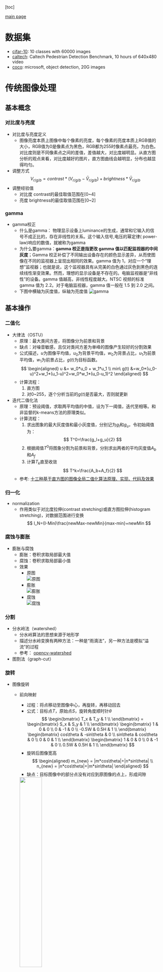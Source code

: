 [toc]

[main page](../../entry.md)

# 数据集

* [cifar-10](https://www.cs.toronto.edu/~kriz/cifar.html): 10 classes with 60000 images
* [caltech](http://www.vision.caltech.edu/Image_Datasets/CaltechPedestrians/): Caltech Pedestrian Detection Benchmark, 10 hours of 640x480 video
* [coco](http://cocodataset.org/#overview): microsoft, object detection, 20G images

# 传统图像处理

## 基本概念

### 对比度与亮度

* 对比度与亮度定义
    * 图像亮度本质上图像中每个像素的亮度，每个像素的亮度本质上RGB值的大小，RGB值为0是像素点为黑色，RGB都为255时像素点最亮，为白色。对比度则是不同像素点之间的差值，差值越大，对比度越明显。从直方图分析的观点来看，对比度越好的图片，直方图曲线会越明显，分布也越显得均匀。
* 调整方式
    $$
    V_{r/g/b} = contrast*(V_{r/g/b} - \bar{V}_{r/g/b}) + brightness*\bar{V}_{r/g/b}
    $$
* 调整经验值
    * 对比度 contrast的最佳取值范围在[0~4]
    * 亮度 brightness的最佳取值范围在[0~2]

### gamma

* gamma校正
    * 什么是gamma： 物理显示设备上luminance的生成，通常和它输入的信号不成正比的，存在非线性的关系。这个输入信号,电压的幂定律( power-law)响应的数值，就被称为gamma
    * 为什么要gamma：**gamma 校正是指更改 gamma 值以匹配监视器的中间灰度**；Gamma 校正补偿了不同输出设备存在的颜色显示差异，从而使图像在不同的监视器上呈现出相同的效果。gamma 值为 1，对应一个“理想”监视器；也就是说，这个监视器具有从完美的白色通过灰色到黑色的连续线性渐变效果。然而，理想的显示设备是不存在的。电脑监视器是“非线性”的设备。gamma 值越高，非线性程度越大。NTSC 视频的标准 gamma 值为 2.2。对于电脑监视器，gamma 值一般在 1.5 到 2.0 之间。
    * 下图中横轴为灰度值，纵轴为亮度值
    ![gamma](./data/gamma.PNG)

## 基本操作

### 二值化

* 大律法（OSTU）
    * 原理：最大类间方差，将图像分为前景和背景
    * 缺点：对噪音敏感，且仅对类间方差为单峰的图像产生较好的分割效果
    * 公式描述，$u$为图像平均值，$u_0$为背景平均值，$w_0$为背景占比，$u_1$为前景平均值，$w_1$为前景占比，$g(t)$为目标函数。
        $$
        \begin{aligned}
        u &= w_0*u_0 + w_1*u_1 \\
        min\ g(t) &=w_0*(u_0-u)^2+w_1*(u_1-u)^2=w_0*w_1*(u_0-u_1)^2
        \end{aligned}
        $$
    * 计算流程：
        1. 直方图
        2. 对0~255，逐个分析当前的$g(t)$是否最大，否则就更新
* 迭代二值化法
<span id="iterate-binarization"></span>
    * 原理：预设阈值，求取两平均值的中值，设为下一阈值，迭代至相等。和非监督的k-means方法的原理类似。
    * 计算流程：
        1. 求出图象的最大灰度值和最小灰度值，分别记为$g_l$和$g_u$，令初始阈值为：
            $$
                T^0=\frac{g_l+g_u}{2}
            $$
        2. 根据阈值$T^0$将图象分割为前景和背景，分别求出两者的平均灰度值$A_b$和$A_f$
        3. 计算$T_k$直至收敛
            $$
                T^k=\frac{A_b+A_f}{2}
            $$
    * 参考: [十三种基于直方图的图像全局二值化算法原理、实现、代码及效果](https://www.cnblogs.com/Imageshop/p/3307308.html)

### 归一化

* normalization
    * 作用类似于对比度拉伸(contrast stretching)或直方图拉伸(histogram stretching)，对数据范围进行变换
    $$
    I_N=(I-Min)\frac{newMax-newMin}{max-min}+newMin
    $$

### 腐蚀与膨胀

* 膨胀与腐蚀
    * 膨胀：卷积求取局部最大值
    * 腐蚀：卷积求取局部最小值
    * 效果
        * 原图  
            ![原图](./data/膨胀腐蚀-原图.PNG)
        * 膨胀  
            ![膨胀](./data/膨胀腐蚀-膨胀.PNG)
        * 腐蚀  
            ![腐蚀](./data/膨胀腐蚀-腐蚀.PNG)

### 分割

* 分水岭法（watershed）
    * 分水岭算法的思想来源于地形学
    * 描述分水岭变换有两种方法：一种是“雨滴法”，另一种方法是模拟“溢流”的过程
    * 参考： [opencv-watershed](http://docs.opencv.org/3.1.0/d3/db4/tutorial_py_watershed.html)
* 图割法（graph-cut）

### 旋转

* 图像旋转
    * 前向映射
        * 过程：将点移动至图像中心，再旋转，再移动回去
        * 公式：目标点$T$，原始点$S$，旋转角度顺时针$\theta$
        $$
            \begin{bmatrix} T_x & T_y & 1 \\ \end{bmatrix}  = \begin{bmatrix} S_x & S_y & 1 \\ \end{bmatrix}
            \begin{bmatrix} 1 & 0 & 0 \\ 0 & -1 & 0 \\ -0.5W & 0.5H & 1 \\ \end{bmatrix} 
            \begin{bmatrix} cos\theta & -sin\theta & 0 \\ sin\theta & cos\theta & 0 \\ 0 & 0 & 1 \\ \end{bmatrix}
            \begin{bmatrix} 1 & 0 & 0 \\ 0 & -1 & 0 \\ 0.5W & 0.5H & 1 \\ \end{bmatrix} 
        $$
        * 旋转后图像宽高
        $$
            \begin{aligned}
            m_{new} = |m*cos\theta|+|n*sin\theta| \\
            n_{new} = |n*cos\theta|+|m*sin\theta|
            \end{aligned}
        $$
        * 缺点：目标图像中的部分点没有对应到原图像的点上，形成间隙  

        <img src="./data/forward_mapping.png" width=40%>  
    * 反向映射
        * 过程：从旋转后的图像出发，找到对应的原图像的点
        * 实现方式：前向映射的公式反向变换即可
        * 优势：目标图像没有间隙  

        <img src="./data/backward_mapping.png" width=40%> 
    * 参考：[图像旋转原理及实现](https://blog.csdn.net/lkj345/article/details/50555870)

### 滤波

* 中值滤波
    * 原理：非线性平滑，将每一象素点的灰度值设置为该点某邻域窗口内的所有象素点灰度值的中值
    * 作用：对消除椒盐噪音非常有效
* 高斯滤波
    * 作用：信号的平滑处理
    * 计算：由于高斯滤波器的卷积核参数是线性相关的（二维标准正态分布x,y方向独立的），因此2D高斯卷积核$K$可以被拆分为$K=uu^T$，从而加速计算。

### 其他

* 直方图均衡化
    * 作用：直方图均衡化的作用是图像增强

## 梯度与边缘检测

* sobel算子
    * 定义
        * 水平方向
            $$
            G_x = 
                \begin{bmatrix}
                -1 & 0 & 1 \\
                -2 & 0 & 2 \\
                -1 & 0 & 1 \\
                \end{bmatrix}
            $$
        * 垂直方向
            $$
            G_y = 
                \begin{bmatrix}
                -1 & -2 & -1 \\
                0 & 0 & 0 \\
                1 & 2 & 1 \\
                \end{bmatrix}
            $$
        * 边缘图像
            $$
            G = \sqrt{{G_x}^2+{G_y}^2}
            $$
    * 用途：边缘检测
    * 优点：方法简单、处理速度快,并且所得的边缘光滑、连续
    * 缺陷：边缘较粗,由于处理时需作两值化处理,故得到的边缘与阈值的选取也有很大的关系
* prewitt算子
* canny算子
<span id="canny"></span>
    * 是对sobel算子的改进，改进方面：
        * 基于边缘梯度方向的非极大值抑制。
        * 双阈值的滞后阈值处理。
    * 优势：低错误率，边缘点被很好的定位
    * 计算流程
        1. 高斯平滑
        2. 使用sobel算子计算梯度幅度和方向
        3. 根据角度对幅值进行非极大值抑制

            ![canny1](./data/canny1.png) <img src="./data/canny2.png" width=40%>  
            * **边缘可以划分为垂直、水平、45°、135°4个方向**
            * 非极大值抑制即为沿着上述4种类型的梯度方向，比较3*3邻域内对应邻域值的大小：
            * 在每一点上，领域中心 x 与沿着其对应的梯度方向的两个像素相比，**若中心像素为最大值，则保留，否则中心置0，这样可以抑制非极大值**，保留局部梯度最大的点，以得到细化的边缘
            * 注意，最终只输出一幅图像数据N［i,j］，并用其来生成不同阈值下的N1［i,j］和N2［i,j］
        4. 用双阈值算法检测和连接边缘 
            * 高阈值得到的边缘信息准确但容易断裂，低阈值得到的边缘信息重复单不容易断裂，因此用低阈值数据将高阈值数据的边缘进行缝合
            * 双阈值算法对非极大值抑制图象作用两个阈值τ1和τ2，且2τ1≈τ2，从而可以得到两个阈值边缘图象N1［i,j］和N2［i，j］。由于N2［i，j］使用高阈值得到，因而含有很少的假边缘，但有间断(不闭合)。双阈值法要在N2［i，j］中把边缘连接成轮廓，当到达轮廓的端点时，该算法就在N1［i,j］的8邻点位置寻找可以连接到轮廓上的边缘，这样，算法不断地在N1［i,j］中收集边缘，直到将N2［i,j］连接起来为止。
     * 参考：[Canny算子边缘检测原理及实现](https://blog.csdn.net/weixin_40647819/article/details/91411424)
* 综合
    * 一般方法：使用小波变换wavelet增强图像,然后使用[迭代二值化](#iterate-binarization)/[canny算子](#canny)进行图像分割

## 角点与特征

* 图像特征发展史
    * sift(feature descriptor) -> bins/grids -> hog(object template) -> Deep Learning
    * [From feature descriptors to deep learning: 20 years of computer vision](http://www.computervisionblog.com/2015/01/from-feature-descriptors-to-deep.html)
* sift角点（特征）
    * 名称：尺度不变特征转换(Scale-invariant feature transform或SIFT)
    * 解释：在不同的尺度空间上查找关键点(特征点)，并计算出关键点的方向
    * 优点：SIFT所查找到的关键点是一些十分突出，不会因光照，仿射变换和噪音等因素而变化的点，如角点、边缘点、暗区的亮点及亮区的暗点等。
    * 缺点：计算慢，实时性不高；有时特征点较少；对边缘光滑的目标无法准确提取特征点。
    * 应用： 物体辨识、机器人地图感知与导航、影像缝合、3D模型建立、手势辨识、影像追踪和动作比对
* fast角点
    * 思想：附近连续n个点大于或者小于中心点为角点
    * 实现：3个像素差的圆，16个点，连续12个点大于或者小于中心点则被认为是角点（判断像素值大于或者小于中心值，需要增加一个阈值t）
    * 快速算法：先判断对称位置的4个点，进行过滤后，再判断剩余的点是否为角点
    * 参考：[FAST角点检测方法详解](https://blog.csdn.net/tostq/article/details/49314017)
    
    ![fast_corner.png](./data/fast_corner.png)

* harris角点
    * 简介：Harris角点检测是特征点检测的基础，提出了应用邻近像素点灰度差值概念，从而进行判断是否为角点、边缘、平滑区域。Harris角点检测原理是利用移动的窗口在图像中计算灰度变化值，其中关键流程包括转化为灰度图像、计算差分图像、高斯平滑、计算局部极值、确认角点。
    * 思想：窗函数移动时，X和Y方向的灰度差值均较大。最终得到M矩阵，如果M矩阵的两个特征值均较大，则认为是角点
    * 转换为角点响应函数为
        * $R=detM-k(traceM)2   k~0.04-0.06$
    * 参考：[Harris角点算法](https://www.cnblogs.com/polly333/p/5416172.html)

    ![harris1](./data/harris1.png)

    ![harris2](./data/harris2.png)

    ![harris3](./data/harris3.png)

* hog特征
    * 名称：Histogram of Oriented Gradient
    * 理论：在一副图像中，局部目标的表象和形状（appearance and shape）能够被梯度或边缘的方向密度分布很好地描述。
    * 优势：由于HOG是在图像的局部方格单元上操作，所以它对图像几何的和光学的形变都能保持很好的不变性；在粗的空域抽样、精细的方向抽样以及较强的局部光学归一化等条件下，只要行人大体上能够保持直立的姿势，可以容许行人有一些细微的肢体动作，这些细微的动作可以被忽略而不影响检测效果。因此HOG特征是特别适合于**做图像中的人体检测**。
    * 流程：
        1. 灰度化（二值化）
        2. 归一化（normalization）
        3. 计算图像每个像素的梯度（包括大小和方向）
        4. 将图像划分成小cells（例如6*6像素/cell）
        5. 统计每个cell的梯度直方图（不同梯度的个数）
        6. 将每几个cell组成一个block（例如3*3个cell/block），一个block内所有cell的特征descriptor串联起来便得到该block的HOG特征descriptor
        7. 将图像image内的所有block的HOG特征descriptor串联起来就可以得到该image（你要检测的目标）的HOG特征descriptor了。这个就是最终的可供分类使用的特征向量了

    <img src="./data/hog.jpg" width=50%> 

    * 图形化理解hog特征

    <img src="./data/hog2.png" width=80%> 
    <img src="./data/hog3.png" width=80%> 

    * 应用：配合SVM分类器，可以实现行人检测等功能，比如:
        * [Histograms of Oriented Gradients for Human Detection](https://lear.inrialpes.fr/people/triggs/pubs/Dalal-cvpr05.pdf)
        * [Implementation of Robust HOG-SVM based Pedestrian Classification](https://pdfs.semanticscholar.org/a996/42470504acae74488c0db9cccac663b736fc.pdf)
        * [opencv源码解析之(6)：hog源码分析](https://www.cnblogs.com/tornadomeet/archive/2012/08/15/2640754.html)

## 图像变换

### 小波变换

* 处理非平稳过程下的频域分析
* 从FFT到WAVELET的演进过程（处理非平稳过程，或者说对随时间变化的信号的表达）：
    * 傅里叶变换处理非平稳信号有天生缺陷。它只能获取一段信号总体上包含哪些频率的成分，但是对各成分出现的时刻并无所知。
    * STFT(Short-time Fourier Transform, STFT)，对时域加窗。但问题是，窗太窄，频率分辨率不够；窗太宽，时域分辨率不够，而且STFT做不到正交化
    * 将无限长的三角函数基换成了有限长的会衰减的小波基，不仅可以知道信号有这样频率的成分，而且知道它在时域上存在的具体位置。
* 定义
    $$
        WT(a,\tau)=\frac{1}{\sqrt{a}}\int^\infty_{-\infty}f(t)*\psi(\frac{t-\tau}{a})dt
    $$
    * 尺度a控制小波函数的伸缩，平移量 τ控制小波函数的平移。尺度就对应于频率（反比），平移量 τ就对应于时间。
* 直观理解
    
    ![wavelet1](./data/wavelet1.png)
    * 小波变换的输出为三维，translation对应于平移，scale对应于尺度
    
    ![wavelet2](./data/wavelet2.png)
* 其他优势
    * 对于阶跃响应等突变信号，小波变换拟合起来更加方便
* 应用
    * 图像压缩
    * 图像增强
    * 图像模糊
* 参考：[如何通俗地讲解傅立叶分析和小波分析间的关系？](https://www.zhihu.com/question/22864189)

## 其他

### 背景建模

* 高斯背景建模
    * 单高斯背景模型（Single Gaussian Background Model）的基本思想是：将图像中每一个像素点的颜色值看成是一个随机过程X，并假设该点的某一像素值出现的概率服从高斯分布。令$I(x,y,t)$表示像素点$(x,y,t)$在$t$时刻的像素值。其中$u_t$,$\sigma_t$分别为$t$时刻该像素高斯分布的期望值和标准差
    $$
        P(I(p_x,p_y,t))=\eta(x,u_t,\sigma_t)=\frac{1}{\sqrt{2\pi}\sigma_t}e^{\frac{(x-u_t)^2}{2{\sigma_t}^2}}
    $$
    * 计算过程
        * 初始化，通常设置std为20
            $$
                \begin{aligned}
                u_0&=I(x,y,0) \\
                \sigma_0&=std
                \end{aligned}
            $$
        * 判断，在正态分布的范围内，则为背景
            $$
                |I(p_x,p_y,t)-u_{t-1}(x,y)|<\lambda
            $$
        * 更新
            $$
                \begin{aligned}
                u_t(x,y)&=(1-\alpha)u_{t-1}(x,y)+\alpha{I(x,y,t)} \\
                {\sigma_t}^2(x,y)&=(1-\alpha){\sigma_{t-1}}^2(x,y)+\alpha{(I(p_x,p_y,t)-u_t(x,y)^2))}
                \end{aligned}
            $$
    * 该算法与[K-means](./TODO)和[EM算法](./TODO)类似，均有E-step和M-step
    * 参考:[背景建模算法](https://blog.51cto.com/underthehood/484191)

# 深度学习

## 基础概念

* 经典教材
    * CS course in stanford
        * [CS231n: Convolutional Neural Networks for Visual Recognition](http://cs231n.stanford.edu/syllabus.html)
        * [CS230: Deep Learning](http://cs230.stanford.edu/syllabus/)
    * Neural Networks and Deep Learning
        * [Neural Networks and Deep Learning](http://neuralnetworksanddeeplearning.com/)
        * [神经网络与深度学习](https://tigerneil.gitbooks.io/neural-networks-and-deep-learning-zh/content/index.html)
* 经典概念
    * 指标
        * True/False: 判断正确/错误
        * Positive/Negative: 正样本/负样本

        ||POSITIVE|NEGATIVE|
        |---|---|---|
        |TRUE|TP<br>被模型预测为正的正样本|TN<br>被模型预测为负的负样本|
        |FALSE|FP<br>被模型预测为正的负样本|FN<br>被模型预测为负的正样本|

        * precesion = TP/(TP+FP)
        * recall = TP/(TP+FN)

    * weight decay(权值衰减)
        * 定义：weight decay is an additional term in the weight update rule that causes the weights to exponentially decay to zero, if no other update is scheduled.
        * 意义：类似于高斯先验，正则化损失函数，防止过拟合，weight decay就是$\eta\lambda{w_i}$这部分
        $$
            \begin{aligned}
            \tilde{E}(w)&=E(w)+\frac{\lambda}{2}w^2 \\
            w_i &\leftarrow w_i - \eta\frac{\partial{E}}{\partial{w_i}}-\eta\lambda{w_i}
            \end{aligned}
        $$
        * 参考：[Difference between neural net weight decay and learning rate](https://stats.stackexchange.com/questions/29130/difference-between-neural-net-weight-decay-and-learning-rate)
    * batch size
        * in training phase, batch size defines number of samples that going to be propagated through the network.
        * mini-batch & single-batch(stochastic) & all-batch difference
            * pros and cons of mini-batch
            * pros: requires less memory & trains faster with mini-batches
            * cons: fluctuates in training(less accurate estimate of the gradient)
            * refer: [What is batch size in neural network?](https://stats.stackexchange.com/questions/153531/what-is-batch-size-in-neural-network
    * weight init(weight filler，权值初始化)
        * xavier(uniform data in a range)
        * gaussian
    * dropout
        * 目的：解决全连接层过拟合问题
        * 机制：Forward的时候都要随机的断开$\sigma$比例的连接, 只更新剩下的weight；predict的时候, 使用全部的连接, 但weights全部都需要乘上$1-\sigma$系数。可以看出该机制类似于bagging
        * 来源：hinton [Improving neural networks by preventing co-adaptation of feature detectors](https://arxiv.org/pdf/1207.0580.pdf)
    * image mean
        * 目的：
            * 归一化(和image scale一起)，便于后续网络保持数据归一化，便于提取特征；
            * Subtracting the dataset mean serves to "center" the data
        * 参考：[Why normalize images by subtracting dataset's image mean](https://stats.stackexchange.com/questions/211436/why-normalize-images-by-subtracting-datasets-image-mean-instead-of-the-current)
    * img2col
        
        ![img2col](./data/img2col.png)
    * gradient vanishing(梯度消失)
        * If a change in the parameter's value causes very small change in the network's output - the network just can't learn the parameter effectively. The gradients of the network's output with respect to the parameters in the early layers become extremely small. That's a fancy way of saying that even a large change in the value of parameters for the early layers doesn't have a big effect on the output.
    * batch normalization
        * 目的：解决在训练过程中，中间层数据分布发生改变的情况
        * 来源：[Batch Normalization: Accelerating Deep Network Training by Reducing Internal Covariate Shift](https://arxiv.org/abs/1502.03167)
        * 作用：
            * 改善流经网络的梯度；
            * 允许更大的学习率，大幅提高训练速度；
            * 减少对初始化的强烈依赖
            * 改善正则化策略，作为正则化的一种形式，减少对drop out、L2正则项参数的依赖
        * 定义：做一个归一化处理（归一化至：均值0、方差为1），然后再进入网络的下一层
        * 其他：BN层训练完毕参数确定后，可在推理时直接吸收至卷积参数中
        * 参考：[深度学习中 Batch Normalization为什么效果好？](https://www.zhihu.com/question/38102762)

## 检测网络

### 指标与基本概念

* AP(Average Precision)
    * 相比较与曲线图，在某些时候还是一个具体的数值能更直观地表现出模型的性能
    $$
        ap = \int^1_0p(r)dr
    $$
* IoU(intersection-over-union)
    * 模型产生的目标窗口和原来标记窗口的交叠率
    $$
        IoU = \frac{DetectionResult\cap{GroudTruth}}{DetectionResult\cup{GroudTruth}}
    $$
* NMS(Non-Maximum Suppression)
    * 根据score矩阵和region的坐标信息，从中找到置信度比较高的bounding box。首先，NMS计算出每一个bounding box的面积，然后根据score进行排序，**把score最大的bounding box作为队列中**。接下来，**计算其余bounding box与当前最大score与box的IoU，去除IoU大于设定的阈值的bounding box**。然后重复上面的过程，直至候选bounding box为空。最终，检测了bounding box的过程中有两个阈值，一个就是IoU，另一个是在过程之后，从候选的bounding box中剔除score小于阈值的bounding box。

### 典型网络模型

* RCNN 2014
    * [Rich feature hierarchies for accurate object detection and semantic segmentation](https://arxiv.org/abs/1311.2524)
    * key feature
        * 将CNN结构应用到提取出来的区域
        * 针对标记数据很少的问题，利用辅助训练集如ImageNet的预训练再进行fine-tuning
        * 检测方式：Selective Search提取候选区域
        * 分类方式：使用特定的SVM分类器对第二步的特征向量进行分类
* fast RCNN 2015
    * [Fast R-CNN](https://arxiv.org/abs/1504.08083)
* faster RCNN 2015
    * [Faster R-CNN: Towards Real-Time Object Detection with Region Proposal Networks](https://arxiv.org/abs/1506.01497)
    * key feature
        * 使用一组基础的conv+relu+pooling层提取image的feature maps
        * Roi Pooling。该层收集输入的feature maps和proposals，综合这些信息后提取proposal feature maps，送入后续全连接层判定目标类别。
        * 检测方式：Region Proposal Networks。RPN网络用于生成region proposals。该层通过softmax判断anchors属于foreground或者background，再利用bounding box regression修正anchors获得精确的proposals。
        * 分类方式：利用proposal feature maps计算proposal的类别，同时再次bounding box regression获得检测框最终的精确位置(该部分将学习到平移和缩放参数)。
        * structure

        ![fasterrcnn.png](./data/fasterrcnn.png)

        * 参考：[Faster RCNN详解](http://blog.csdn.net/zy1034092330/article/details/62044941)
* Yolov2 2016
    * [YOLO9000: Better, Faster, Stronger](https://arxiv.org/abs/1612.08242)
    * key feature
        * batch normalization
        * High Resolution Classiﬁer。预训练分类网络的分辨率为448*448。然后fine tune为检测网络。（原来都是基于224x224大小分辨率作为模型输入）
        * Convolutional With Anchor Boxes。YOLO(v1)使用全连接层数据进行bounding box预测，这会丢失较多的空间信息定位不准。卷积特征图上进行滑窗采样，每个中心预测9种不同大小和比例的建议框。用预测相对偏移（offset）取代直接预测坐标简化了问题。
        * 基础框架：Darknet-19


## 分类网络

### 指标与基本概念

* ROC(receiver operating characteristic curve)
    * 横轴FPR（False Positive Rate，负样本判断错误概率）
    * 纵轴TPR（True Positive Rate，正样本判断正确概率）
    * ROC曲线的横坐标和纵坐标其实是没有相关性的，所以不能把ROC曲线当做一个函数曲线来分析，应该把ROC曲线看成无数个点，每个点都代表一个分类器
    ![roc](./data/roc.png)

### 典型网络模型
* AlexNet 2012
    * key feature
        * dropout
        * data augmentation(flip, randomly crop, color jittering)
        * lrn(local response normalization) for inhibit saturate
        * pooling for inhibit overfit and ReLU for inhibit saturate
    * [structure](https://github.com/BVLC/caffe/blob/master/models/bvlc_reference_caffenet/deploy.prototxt)
* GoogleNet 2014
    * key feature
        * inception
        
        ![googlenet_inception](./data/googlenet_inception.png)
    * structure
        
        ![googlenet_structure](./data/googlenet_structure.jpg)
* VGG 2014
    * [Very Deep Convolutional Networks for Large-Scale Image Recognition](https://arxiv.org/abs/1409.1556)
    * key feature
        * 连续conv多，计算量巨大
    * structure
        
        ![vgg_structure](./data/vgg_structure.png)
* resnet 2015
    * key feature
        * bottleneck结构
    * structure
        
        ![resnet_structure](./data/resnet_structure.PNG)
* computation size(MAC) and parameter size
    * 参考：[模型参数与计算量](https://hey-yahei.cn/2019/01/07/MXNet-OpSummary/index.html)

| Model                | Params(M) | Muls(GMAC) | Params(M) | Muls(G) | Top1 Acc | Top5 Acc |
|----------------------|-------------|-----------|---------------|-------------|----------|----------|
| AlexNet              | 61\.1       | 0\.71     | 2\.47         | 0\.66       | 0\.5492  | 0\.7803  |
| VGG11                | 132\.86     | 7\.61     | 9\.22         | 7\.49       | 0\.6662  | 0\.8734  |
| VGG13                | 133\.04     | 11\.3     | 9\.4          | 11\.18      | 0\.6774  | 0\.8811  |
| VGG16                | 138\.63     | 15\.47    | 14\.71        | 15\.35      | 0\.7323  | 0\.9132  |
| VGG19                | 143\.67     | 19\.63    | 20\.02        | 19\.51      | 0\.7411  | 0\.9135  |
| VGG11\_bn            | 132\.87     | 7\.62     | 9\.23         | 7\.49       | 0\.6859  | 0\.8872  |
| VGG13\_bn            | 133\.06     | 11\.32    | 9\.42         | 11\.2       | 0\.6884  | 0\.8882  |
| VGG16\_bn            | 138\.37     | 15\.48    | 14\.73        | 15\.36      | 0\.731   | 0\.9176  |
| VGG19\_bn            | 143\.69     | 19\.65    | 20\.05        | 19\.52      | 0\.7433  | 0\.9185  |
| Inception\_v3        | 23\.87      | 5\.72     | 21\.82        | 5\.72       | 0\.7755  | 0\.9364  |
| ResNet18\_v1         | 11\.7       | 1\.82     | 11\.19        | 1\.82       | 0\.7093  | 0\.8992  |
| ResNet34\_v1         | 21\.81      | 3\.67     | 21\.3         | 3\.67       | 0\.7437  | 0\.9187  |
| ResNet50\_v1         | 25\.63      | 3\.87     | 23\.58        | 3\.87       | 0\.7647  | 0\.9313  |
| ResNet101\_v1        | 44\.7       | 7\.59     | 42\.65        | 7\.58       | 0\.7834  | 0\.9401  |
| ResNet152\_v1        | 60\.4       | 11\.3     | 58\.36        | 11\.3       | 0\.79    | 0\.9438  |
| ResNet18\_v2         | 11\.7       | 1\.82     | 11\.18        | 1\.82       | 0\.71    | 0\.8992  |
| ResNet34\_v2         | 21\.81      | 3\.67     | 21\.3         | 3\.67       | 0\.744   | 0\.9208  |
| ResNet50\_v2         | 25\.6       | 4\.1      | 23\.55        | 4\.1        | 0\.7711  | 0\.9343  |
| ResNet101\_v2        | 44\.64      | 7\.82     | 42\.59        | 7\.81       | 0\.7853  | 0\.9417  |
| ResNet152\_v2        | 60\.33      | 11\.54    | 58\.28        | 11\.53      | 0\.7921  | 0\.9431  |
| DenseNet121          | 8\.06       | 2\.85     | 7\.04         | 2\.85       | 0\.7497  | 0\.9225  |
| DenseNet161          | 28\.9       | 7\.76     | 26\.69        | 7\.76       | 0\.777   | 0\.938   |
| DenseNet169          | 14\.31      | 3\.38     | 12\.64        | 3\.38       | 0\.7617  | 0\.9317  |
| DenseNet201          | 20\.24      | 4\.32     | 18\.32        | 4\.31       | 0\.7732  | 0\.9362  |
| MobileNet\_v1\_1\.00 | 4\.25       | 0\.57     | 3\.23         | 0\.57       | 0\.7105  | 0\.9006  |
| MobileNet\_v1\_0\.75 | 2\.6        | 0\.33     | 1\.83         | 0\.33       | 0\.6738  | 0\.8782  |
| MobileNet\_v1\_0\.50 | 1\.34       | 0\.15     | 0\.83         | 0\.15       | 0\.6307  | 0\.8475  |
| MobileNet\_v1\_0\.25 | 0\.48       | 0\.04     | 0\.22         | 0\.04       | 0\.5185  | 0\.7608  |
| MobileNet\_v2\_1\.00 | 3\.54       | 0\.32     | 2\.26         | 0\.32       | 0\.7192  | 0\.9056  |
| MobileNet\_v2\_0\.75 | 2\.65       | 0\.19     | 1\.37         | 0\.19       | 0\.6961  | 0\.8895  |
| MobileNet\_v2\_0\.50 | 1\.98       | 0\.1      | 0\.7          | 0\.09       | 0\.6449  | 0\.8547  |
| MobileNet\_v2\_0\.25 | 1\.53       | 0\.03     | 0\.25         | 0\.03       | 0\.5074  | 0\.7456  |
| SqueezeNet1\_0       | 1\.25       | 0\.82     | 0\.74         | 0\.73       | 0\.5611  | 0\.7909  |
| SqueezeNet1\_1       | 1\.24       | 0\.35     | 0\.72         | 0\.26       | 0\.5496  | 0\.7817  |


## 分割网络

* FCN 2014
    * [Fully Convolutional Networks for Semantic Segmentation](https://arxiv.org/abs/1411.4038)
    * key feature
        * upsampling back and fusion with previous layer
    * structure
        * [prototxt](https://github.com/shelhamer/fcn.berkeleyvision.org/blob/master/voc-fcn8s/deploy.prototxt)

    ![fcn](./data/fcn.png)
    * drawback
        * 得到的结果还是不够精细。进行8倍上采样虽然比32倍的效果好了很多，但是上采样的结果还是比较模糊和平滑，对图像中的细节不敏感。
        * 对各个像素进行分类，没有充分考虑像素与像素之间的关系。忽略了在通常的基于像素分类的分割方法中使用的空间规整（spatial regularization）步骤，缺乏空间一致性。
* SegNet 2015
    * [SegNet: A Deep Convolutional Encoder-Decoder Architecture for Image Segmentation](https://arxiv.org/pdf/1511.00561.pdf)
    * key feature
        * pooling index & Unpooling
        * encoder network：vgg16 （remove fc，大大减少了参数，从134M减少到14.7M）
        * decoder：每个decoder对应一个encoder
        * 实时性更好
    * structure
        * [prototxt](https://github.com/alexgkendall/SegNet-Tutorial/blob/master/Models/segnet_inference.prototxt)
    ![segnet](./data/segnet.jpg)

## 轻量级网络

* 轻量级网络中常见的结构
    * fire module & depthwise conv & pointwise conv & group conv & shuffle
    * 参考：
        * [变形卷积核、可分离卷积？卷积神经网络中十大拍案叫绝的操作](https://zhuanlan.zhihu.com/p/28749411)
        * [CNN 模型压缩与加速算法综述](https://cloud.tencent.com/developer/article/1005738)
* SqueezeNet 2016
    * [SqueezeNet: AlexNet-level accuracy with 50x fewer parameters and <0.5MB model size](https://arxiv.org/abs/1602.07360)
    * key feature
        * fire module。一个fire module 包含一个squeeze 卷积层（只包含1x1卷积核）和一个expand卷积层（包含1x1和3x3卷积核）。其中，squeeze层借鉴了inception的思想，利用1x1卷积核来降低输入到expand层中3x3卷积核的输入通道数。
    * structure
        * [prototxt](https://github.com/forresti/SqueezeNet/blob/master/SqueezeNet_v1.1/deploy.prototxt)

        ![squeezenet](./data/squeezenet.jpg)
* MobileNet 2017
    * [MobileNets: Efficient Convolutional Neural Networks for Mobile Vision Applications](https://arxiv.org/abs/1704.04861)
    * key feature
        * 放弃pooling直接采用stride = 2进行卷积运算
        * depthwise separable convolutions
    * structure
        * [prototxt](https://github.com/shicai/MobileNet-Caffe/blob/master/mobilenet_deploy.prototxt)

        ![mobilenet.jpg](./data/mobilenet.jpg)
        ![mobilenet_structure.jpg](./data/mobilenet_structure.jpg)
* ShuffleNet 2017
    * [ShuffleNet: An Extremely Efficient Convolutional Neural Network for Mobile Devices](https://arxiv.org/abs/1707.01083)
    * key feature
        * group conv + channel shuffle。ShuffleNet在每一次层叠这种Group conv层前，都进行一次channel shuffle，shuffle过的通道被分配到不同组当中。进行完一次group conv之后，再一次channel shuffle，然后分到下一层组卷积当中，以此循环。
    * structure
        * [prototxt](https://github.com/farmingyard/ShuffleNet/blob/master/shufflenet_1x_g3_deploy.prototxt)

        ![shufflenet.jpg](./data/shufflenet.jpg)

# 应用

## 目标跟踪

* Near Online
    * Near-Online Multi-target Tracking with Aggregated Local Flow Descriptor
    * 实现机制
        * 1.动态插入n帧的特征向量（比如5帧，特征向量可以是外观等）
        * 2.将n帧加入已经构建的图（图宽为T帧）中，Occ为T，即将n帧中每个节点与现有图中所有节点建边（边的权值依据外观/速度/IOU等信息确定，可根据位置等信息裁剪边的数量）
        * 3.计算T+n帧的KSP
        * 4.提取前n帧KSP结果作为最终结果输出
        * <--n--><-------T-n-------><--n-->
* 跟踪与检测信息融合
    * 基本原理：根据**t+1帧检测位置**和**t帧跟踪位置**推断出**t+1帧跟踪位置**
    * 可行方案：
        * 1.帧间匹配 根据色彩建模或外观等信息，建二分图的边，根据匈牙利匹配(low版batch)得出二分图关系，即建立匹配
        * 2.位置估计 结合检测置信度，跟踪信息当前帧的速度，外观相似度，设定相应权值输出最终跟踪位置
* ATK与simaese网络
    * 原理：检测模板动态生成网络参数+跟踪模板根据网络参数输出位置信息
    * 应用：单目标跟踪
    * [Fully-Convolutional Siamese Networks for Object Tracking](https://arxiv.org/abs/1606.09549)
* csk rsp
    * 原理：分类器的输出即为响应值，预期响应值为2D高斯分布，最终根据最大响应判断跟踪结果
    * 详解：分类器构建为2D循环卷积，计算量为$n^2n^2=O(n^4)$，转化为FFT频域点乘，计算量降低为$O(n^2logn)$
        * $f=w^Tx$
        * $w=sum(ax)$
        * $L=(y-f)^2+\lambda{w^2}$ 对w求导
    * 参考
        * [Exploiting the Circulant Structure of Tracking-by-detection with Kernels](http://www.robots.ox.ac.uk/~joao/publications/henriques_eccv2012.pdf)
        * [Adaptive Color Attributes for Real-Time Visual Tracking](http://www.cvl.isy.liu.se/research/objrec/visualtracking/colvistrack/CN_Tracking_CVPR14.pdf)